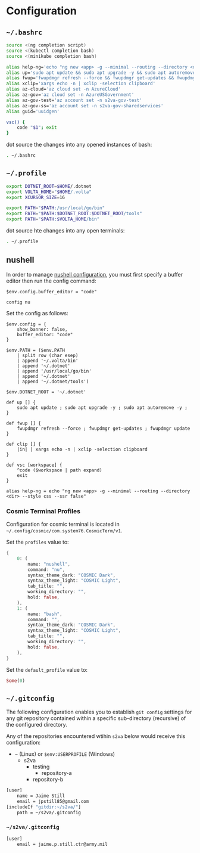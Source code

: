 # Configuration

## `~/.bashrc`

```sh
source <(ng completion script)
source <(kubectl completion bash)
source <(minikube completion bash)

alias help-ng='echo "ng new <app> -g --minimal --routing --directory <dir> --style css --ssr false"'
alias up='sudo apt update && sudo apt upgrade -y && sudo apt autoremove -y'
alias fwup='fwupdmgr refresh --force && fwupdmgr get-updates && fwupdmgr update'
alias xclip='xargs echo -n | xclip -selection clipboard'
alias az-cloud='az cloud set -n AzureCloud'
alias az-gov='az cloud set -n AzureUSGovernment'
alias az-gov-test='az account set -n s2va-gov-test'
alias az-gov-ss='az account set -n s2va-gov-sharedservices'
alias guid='uuidgen'

vsc() {
    code "$1"; exit
}
```

dot source the changes into any opened instances of bash:

```sh
. ~/.bashrc
```

## `~/.profile`

```sh
export DOTNET_ROOT=$HOME/.dotnet
export VOLTA_HOME="$HOME/.volta"
export XCURSOR_SIZE=16

export PATH="$PATH:/usr/local/go/bin"
export PATH="$PATH:$DOTNET_ROOT:$DOTNET_ROOT/tools"
export PATH="$PATH:$VOLTA_HOME/bin"
```

dot source hte changes into any open terminals:

```sh
. ~/.profile
```

## nushell

In order to manage [nushell configuration](https://www.nushell.sh/book/configuration.html), you must first specify a buffer editor then run the config command:

```nushell
$env.config.buffer_editor = "code"

config nu
```

Set the config as follows:

```nushell
$env.config = {
    show_banner: false,
    buffer_editor: "code"
}

$env.PATH = ($env.PATH
    | split row (char esep)
    | append '~/.volta/bin'
    | append '~/.dotnet'
    | append '/usr/local/go/bin'
    | append '~/.dotnet'
    | append '~/.dotnet/tools')

$env.DOTNET_ROOT = '~/.dotnet'

def up [] {
    sudo apt update ; sudo apt upgrade -y ; sudo apt autoremove -y ;
}

def fwup [] {
    fwupdmgr refresh --force ; fwupdmgr get-updates ; fwupdmgr update
}

def clip [] {
    |in| | xargs echo -n | xclip -selection clipboard
}

def vsc [workspace] {
    ^code ($workspace | path expand)
    exit
}

alias help-ng = echo "ng new <app> -g --minimal --routing --directory <dir> --style css --ssr false"
```

### Cosmic Terminal Profiles

Configuration for cosmic terminal is located in `~/.config/cosmic/com.system76.CosmicTerm/v1`.

Set the `profiles` value to:

```rs
{
    0: (
        name: "nushell",
        command: "nu",
        syntax_theme_dark: "COSMIC Dark",
        syntax_theme_light: "COSMIC Light",
        tab_title: "",
        working_directory: "",
        hold: false,
    ),
    1: (
        name: "bash",
        command: "",
        syntax_theme_dark: "COSMIC Dark",
        syntax_theme_light: "COSMIC Light",
        tab_title: "",
        working_directory: "",
        hold: false,
    ),
}
```

Set the `default_profile` value to:

```rs
Some(0)
```

## `~/.gitconfig`

The following configuration enables you to establish `git config` settings for any git repository contained within a specific sub-directory (recursive) of the configured directory.

Any of the repositories encountered wtihin `s2va` below would receive this configuration:

* `~` (Linux) or `$env:USERPROFILE` (Windows)
  * s2va
    * testing
      * repository-a
    * repository-b

```sh
[user]
	name = Jaime Still
	email = jpstill85@gmail.com
[includeIf "gitdir:~/s2va/"]
	path = ~/s2va/.gitconfig
```

### `~/s2va/.gitconfig`

```sh
[user]
	email = jaime.p.still.ctr@army.mil
```
